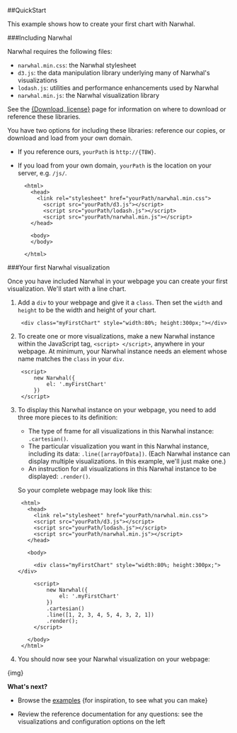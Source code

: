 ##QuickStart

This example shows how to create your first chart with Narwhal.

###Including Narwhal

Narwhal requires the following files: 

* `narwhal.min.css`: the Narwhal stylesheet
* `d3.js`: the data manipulation library underlying many of Narwhal's visualizations
* `lodash.js`: utilities and performance enhancements used by Narwhal
* `narwhal.min.js`: the Narwhal visualization library

See the [{Download, license}](TBW-distribution) page for information on where to download or reference these libraries. 

You have two options for including these libraries: reference our copies, or download and load from your own domain. 

* If you reference ours, `yourPath` is `http://{TBW}`. 
* If you load from your own domain, `yourPath` is the location on your server, e.g. `/js/`.

		<html>
		  <head>
		    <link rel="stylesheet" href="yourPath/narwhal.min.css">
		      <script src="yourPath/d3.js"></script>
		      <script src="yourPath/lodash.js"></script>
		      <script src="yourPath/narwhal.min.js"></script>
		  </head>
		
		  <body>
		  </body>
		
		</html>

###Your first Narwhal visualization

Once you have included Narwhal in your webpage you can create your first visualization. We'll start with a line chart.

1. Add a `div` to your webpage and give it a `class`. Then set the `width` and `height` to be the width and height of your chart.

		<div class="myFirstChart" style="width:80%; height:300px;"></div>

2. To create one or more visualizations, make a new Narwhal instance within the JavaScript tag, `<script> </script>`, anywhere in your webpage. At minimum, your Narwhal instance needs an element whose name matches the `class` in your `div`.

		<script>
			new Narwhal({
				el: '.myFirstChart'
			})
		</script>

3. To display this Narwhal instance on your webpage, you need to add three more pieces to its definition:

	* The type of frame for all visualizations in this Narwhal instance: `.cartesian()`.
	* The particular visualization you want in this Narwhal instance, including its data: `.line([arrayOfData])`. (Each Narwhal instance can display multiple visualizations. In this example, we'll just make one.)
	* An instruction for all visualizations in this Narwhal instance to be displayed: `.render()`.

	So your complete webpage may look like this:
			
		<html>
		  <head>
			<link rel="stylesheet" href="yourPath/narwhal.min.css">
			<script src="yourPath/d3.js"></script>
			<script src="yourPath/lodash.js"></script>
			<script src="yourPath/narwhal.min.js"></script>
		  </head>
		
		  <body>
		
			<div class="myFirstChart" style="width:80%; height:300px;"></div>
		
			<script>
				new Narwhal({
					el: '.myFirstChart'
				})
				.cartesian()
				.line([1, 2, 3, 4, 5, 4, 3, 2, 1])
				.render();
			</script>
				
		  </body>
		</html>		

4. You should now see your Narwhal visualization on your webpage:

{img}

**What's next?** 

* Browse the [examples](TBW-../examples/) {for inspiration, to see what you can make}

* Review the reference documentation for any questions: see the visualizations and configuration options on the left

